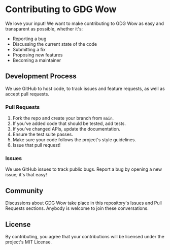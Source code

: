 # Contributing to GDG Wow

We love your input! We want to make contributing to GDG Wow as easy and transparent as possible, whether it's:

- Reporting a bug
- Discussing the current state of the code
- Submitting a fix
- Proposing new features
- Becoming a maintainer

## Development Process

We use GitHub to host code, to track issues and feature requests, as well as accept pull requests.

### Pull Requests

1. Fork the repo and create your branch from `main`.
2. If you've added code that should be tested, add tests.
3. If you've changed APIs, update the documentation.
4. Ensure the test suite passes.
5. Make sure your code follows the project's style guidelines.
6. Issue that pull request!

### Issues

We use GitHub issues to track public bugs. Report a bug by opening a new issue; it's that easy!

## Community

Discussions about GDG Wow take place in this repository's Issues and Pull Requests sections. Anybody is welcome to join these conversations.

## License

By contributing, you agree that your contributions will be licensed under the project's MIT License.